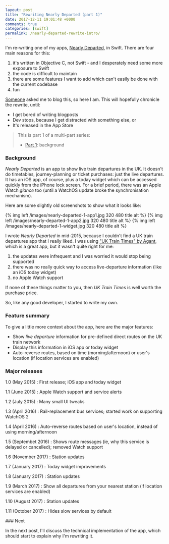 ```yaml
---
layout: post
title: "Rewriting Nearly Departed (part 1)"
date: 2017-12-11 19:01:48 +0000
comments: true
categories: [swift]
permalink: /nearly-departed-rewrite-intro/
---
```

I'm re-writing one of my apps, [Nearly Departed][itunes], in Swift. There are four main reasons for this:

1. it's written in Objective C, not Swift - and I desperately need some more exposure to Swift
2. the code is difficult to maintain
3. there are some features I want to add which can't easily be done with the current codebase
4. fun

[Someone][someone] asked me to blog this, so here I am. This will hopefully chronicle the rewrite, until:

* I get bored of writing blogposts
* Dev stops, because I get distracted with something else, or
* It's released in the App Store

<!-- more -->

> This is part 1 of a multi-part series:
>
> * [Part 1][part1]: background

### Background

_Nearly Departed_ is an app to show live train departures in the UK. It doesn't do timetables, journey-planning or ticket purchases: just the live departures. It has an iOS app, of course, plus a today widget which can be accessed quickly from the iPhone lock screen. For a brief period, there was an Apple Watch _glance_ too (until a WatchOS update broke the synchronisation mechanism).

Here are some slightly old screenshots to show what it looks like:

{% img left /images/nearly-departed-1-app1.jpg 320 480 title alt %} 
{% img left /images/nearly-departed-1-app2.jpg 320 480 title alt %}
{% img left /images/nearly-departed-1-widget.jpg 320 480 title alt %}

I wrote _Nearly Departed_ in mid-2015, because I couldn't find a UK train departures app that I really liked. I was using ["UK Train Times" by Agant][agant-app], which is a great app, but it wasn't quite right for me:

1. the updates were infrequent and I was worried it would stop being supported
2. there was no really quick way to access live-departure information (like an iOS today widget)
3. no Apple Watch support

If none of these things matter to you, then _UK Train Times_ is well worth the purchase price.

So, like any good developer, I started to write my own.


### Feature summary

To give a little more context about the app, here are the major features:

* Show _live departure_ information for pre-defined direct routes on the UK train network
* Display this information in iOS app or today widget
* Auto-reverse routes, based on time (morning/afternoon) or user's location (if location services are enabled)

### Major releases

1.0 (May 2015)
: First release; iOS app and today widget

1.1 (June 2015)
: Apple Watch support and service alerts

1.2 (July 2015)
: Many small UI tweaks

1.3 (April 2016)
: Rail-replacement bus services; started work on supporting WatchOS 2

1.4 (April 2016)
: Auto-reverse routes based on user's location, instead of using morning/afternoon

1.5 (Septembet 2016)
: Shows route messages (ie, why this service is delayed or cancelled); removed Watch support

1.6 (November 2017)
: Station updates

1.7 (January 2017)
: Today widget improvements

1.8 (January 2017)
: Station updates

1.9 (March 2017)
: Show all departures from your nearest station (if location services are enabled)

1.10 (August 2017)
: Station updates

1.11 (October 2017)
: Hides slow services by default


### Next

In the next post, I'll discuss the technical implementation of the app, which should start to explain why I'm rewriting it.


[someone]: https://twitter.com/dwroboheadz
[itunes]: https://itunes.apple.com/us/app/nearly-departed/id982783760?ls=1&mt=8
[agant-app]: https://itunes.apple.com/gb/app/uk-train-times/id306687757?mt=8

[part1]: /nearly-departed-rewrite-intro/

